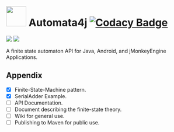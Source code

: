 # <img src="https://github.com/Software-Hardware-Codesign/Automata4j/blob/master/vending-machine-svgrepo-com.svg" width=55 height=55/> Automata4j [![Codacy Badge](https://app.codacy.com/project/badge/Grade/9d1d6ffa15204f13889340e1288ceba8)](https://app.codacy.com/gh/Software-Hardware-Codesign/Automata4j/dashboard?utm_source=gh&utm_medium=referral&utm_content=&utm_campaign=Badge_grade)
[![](https://github.com/Software-Hardware-Codesign/Automata4j/actions/workflows/build-test.yml/badge.svg)]() [![](https://github.com/Software-Hardware-Codesign/Automata4j/actions/workflows/build-deploy.yml/badge.svg)]()

A finite state automaton API for Java, Android, and jMonkeyEngine Applications.

## Appendix
- [x] Finite-State-Machine pattern.
- [x] SerialAdder Example.
- [ ] API Documentation.
- [ ] Document describing the finite-state theory.
- [ ] Wiki for general use.
- [ ] Publishing to Maven for public use.
